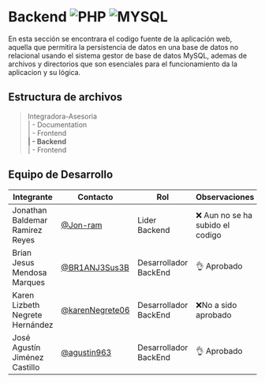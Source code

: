 # Backend ![PHP](https://img.shields.io/badge/PHP-777BB4?style=for-the-badge&logo=php&logoColor=white) ![MYSQL](https://img.shields.io/badge/MySQL-005C84?style=for-the-badge&logo=mysql&logoColor=white)

En esta sección se encontrara el codigo fuente de la aplicación web, aquella que permitira la persistencia de datos en una base de datos no relacional usando el sistema gestor de base de datos MySQL, ademas de archivos y directorios que son esenciales para el funcionamiento da la aplicacion y su lógica.

## Estructura de archivos


>Integradora-Asesoria <br>
>| - Documentation <br>
>| - Frontend <br>
>**| - Backend** <br>
>| - Frontend 

## Equipo de Desarrollo
|Integrante|Contacto|Rol|Observaciones|
|----------|-------|---|-------------|
| Jonathan Baldemar Ramirez Reyes|[@Jon-ram](https://github.com/Jon-ram)|Lider Backend|❌ Aun no se ha subido el codigo
| Brian Jesus Mendosa Marques|[@BR1ANJ3Sus3B](https://github.com/BR1ANJ3Sus3B)|Desarrollador BackEnd|👌 Aprobado 
| Karen Lizbeth Negrete Hernández|[@karenNegrete06](https://github.com/karenNegrete06)| Desarrollador BackEnd|❌No a sido aprobado
| José Agustín Jiménez Castillo|[@agustin963](https://github.com/agustin963)|Desarrollador BackEnd|👌 Aprobado
